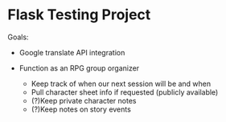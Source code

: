 # Flask Testing Project

Goals:

- Google translate API integration

- Function as an RPG group organizer

    - Keep track of when our next session will be and when
    - Pull character sheet info if requested (publicly available)
    - (?)Keep private character notes
    - (?)Keep notes on story events
